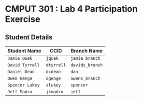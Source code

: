 # CMPUT 301 : Lab 4 Participation Exercise

## Student Details
| Student Name | CCID      | Branch Name    |
| ------------ | --------- | -------------- |
| `Jamie Quek` | `jquek`   | `jamie_branch` |
| `David Tyrrell` | `dtyrrell`  | `davids_branch`|
| `Daniel Dean` | `dcdean`  | `dan`|
| `Owen Genge` | `ogenge`  | `owens_branch`|
| `Spencer Lukey` | `slukey`  | `spencer`|
| `Jeff Madro` | `jkmadro`  | `jeff`|
